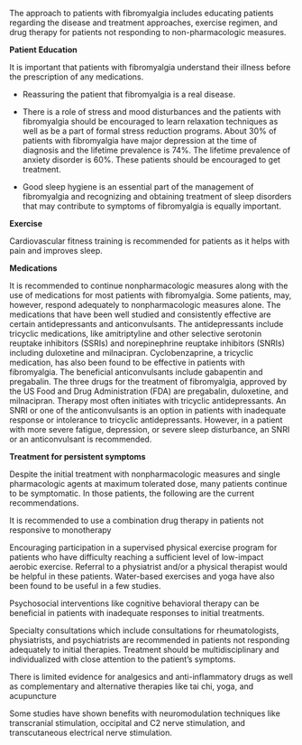 The approach to patients with fibromyalgia includes educating patients regarding the disease and treatment approaches, exercise regimen, and drug therapy for patients not responding to non-pharmacologic measures.

**Patient Education**

It is important that patients with fibromyalgia understand their illness before the prescription of any medications.

- Reassuring the patient that fibromyalgia is a real disease.

- There is a role of stress and mood disturbances and the patients with fibromyalgia should be encouraged to learn relaxation techniques as well as be a part of formal stress reduction programs. About 30% of patients with fibromyalgia have major depression at the time of diagnosis and the lifetime prevalence is 74%. The lifetime prevalence of anxiety disorder is 60%. These patients should be encouraged to get treatment.

- Good sleep hygiene is an essential part of the management of fibromyalgia and recognizing and obtaining treatment of sleep disorders that may contribute to symptoms of fibromyalgia is equally important.

**Exercise**

Cardiovascular fitness training is recommended for patients as it helps with pain and improves sleep.

**Medications**

It is recommended to continue nonpharmacologic measures along with the use of medications for most patients with fibromyalgia. Some patients, may, however, respond adequately to nonpharmacologic measures alone. The medications that have been well studied and consistently effective are certain antidepressants and anticonvulsants. The antidepressants include tricyclic medications, like amitriptyline and other selective serotonin reuptake inhibitors (SSRIs) and norepinephrine reuptake inhibitors (SNRIs) including duloxetine and milnacipran. Cyclobenzaprine, a tricyclic medication, has also been found to be effective in patients with fibromyalgia. The beneficial anticonvulsants include gabapentin and pregabalin. The three drugs for the treatment of fibromyalgia, approved by the US Food and Drug Administration (FDA) are pregabalin, duloxetine, and milnacipran. Therapy most often initiates with tricyclic antidepressants. An SNRI or one of the anticonvulsants is an option in patients with inadequate response or intolerance to tricyclic antidepressants. However, in a patient with more severe fatigue, depression, or severe sleep disturbance, an SNRI or an anticonvulsant is recommended.

**Treatment for persistent symptoms**

Despite the initial treatment with nonpharmacologic measures and single pharmacologic agents at maximum tolerated dose, many patients continue to be symptomatic. In those patients, the following are the current recommendations.

It is recommended to use a combination drug therapy in patients not responsive to monotherapy

Encouraging participation in a supervised physical exercise program for patients who have difficulty reaching a sufficient level of low-impact aerobic exercise. Referral to a physiatrist and/or a physical therapist would be helpful in these patients. Water-based exercises and yoga have also been found to be useful in a few studies.

Psychosocial interventions like cognitive behavioral therapy can be beneficial in patients with inadequate responses to initial treatments.

Specialty consultations which include consultations for rheumatologists, physiatrists, and psychiatrists are recommended in patients not responding adequately to initial therapies. Treatment should be multidisciplinary and individualized with close attention to the patient’s symptoms.

There is limited evidence for analgesics and anti-inflammatory drugs as well as complementary and alternative therapies like tai chi, yoga, and acupuncture

Some studies have shown benefits with neuromodulation techniques like transcranial stimulation, occipital and C2 nerve stimulation, and transcutaneous electrical nerve stimulation.